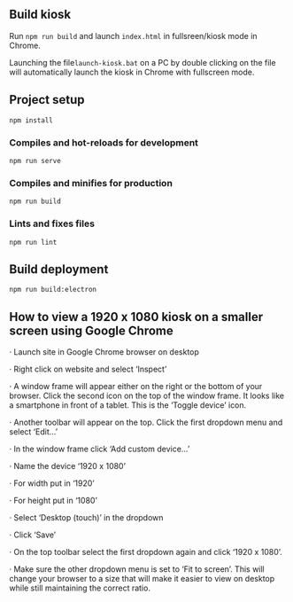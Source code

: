 ## Build kiosk

Run `npm run build` and launch `index.html` in fullsreen/kiosk mode in Chrome.

Launching the file`launch-kiosk.bat` on a PC by double clicking on the file will automatically launch the kiosk in Chrome with fullscreen mode.

## Project setup

```
npm install
```

### Compiles and hot-reloads for development

```
npm run serve
```

### Compiles and minifies for production

```
npm run build
```

### Lints and fixes files

```
npm run lint
```

## Build deployment

```
npm run build:electron
```

## How to view a 1920 x 1080 kiosk on a smaller screen using Google Chrome 

· Launch site in Google Chrome browser on desktop

· Right click on website and select ‘Inspect’

· A window frame will appear either on the right or the bottom of your browser. Click the second icon on the top of the window frame. It looks like a smartphone in front of a tablet. This is the ‘Toggle device’ icon.

· Another toolbar will appear on the top. Click the first dropdown menu and select ‘Edit…’

· In the window frame click ‘Add custom device…’

· Name the device ‘1920 x 1080’

· For width put in ‘1920’

· For height put in ‘1080’

· Select ‘Desktop (touch)’ in the dropdown

· Click ‘Save’

· On the top toolbar select the first dropdown again and click ‘1920 x 1080’.

· Make sure the other dropdown menu is set to ‘Fit to screen’. This will change your browser to a size that will make it easier to view on desktop while still maintaining the correct ratio. 
